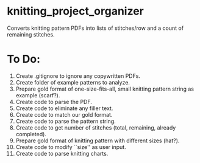 # knitting_project_organizer
Converts knitting pattern PDFs into lists of stitches/row and a count of remaining stitches.

# To Do:
  1. Create .gitignore to ignore any copywritten PDFs.
  2. Create folder of example patterns to analyze.
  3. Prepare gold format of one-size-fits-all, small knitting pattern string as example (scarf?).
  4. Create code to parse the PDF.
  7. Create code to eliminate any filler text.
  8. Create code to match our gold format.
  5. Create code to parse the pattern string.
  6. Create code to get number of stitches (total, remaining, already completed).
  7. Prepare gold format of knitting pattern with different sizes (hat?).
  9. Create code to modify ``size'' as user input.
  10. Create code to parse knitting charts.
